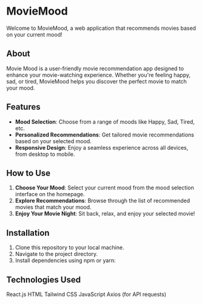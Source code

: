 # MovieMood

Welcome to MovieMood, a web application that recommends movies based on your current mood!

## About

Movie Mood is a user-friendly movie recommendation app designed to enhance your movie-watching experience. Whether you're feeling happy, sad, or tired, MovieMood helps you discover the perfect movie to match your mood.

## Features

- **Mood Selection**: Choose from a range of moods like Happy, Sad, Tired, etc.
- **Personalized Recommendations**: Get tailored movie recommendations based on your selected mood.
- **Responsive Design**: Enjoy a seamless experience across all devices, from desktop to mobile.

## How to Use

1. **Choose Your Mood**: Select your current mood from the mood selection interface on the homepage.
2. **Explore Recommendations**: Browse through the list of recommended movies that match your mood.
3. **Enjoy Your Movie Night**: Sit back, relax, and enjoy your selected movie!

## Installation

1. Clone this repository to your local machine.
2. Navigate to the project directory.
3. Install dependencies using npm or yarn:

## Technologies Used

React.js
HTML
Tailwind CSS
JavaScript
Axios (for API requests)
